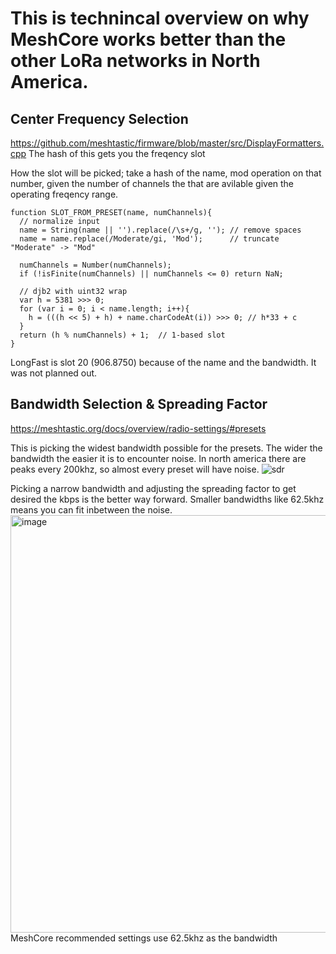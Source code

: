 # This is technincal overview on why MeshCore works better than the other LoRa networks in North America.

## Center Frequency Selection
https://github.com/meshtastic/firmware/blob/master/src/DisplayFormatters.cpp The hash of this gets you the freqency slot

How the slot will be picked; take a hash of the name, mod operation on that number, given the number of channels the that are avilable given the operating freqency range.
```
function SLOT_FROM_PRESET(name, numChannels){
  // normalize input
  name = String(name || '').replace(/\s+/g, ''); // remove spaces
  name = name.replace(/Moderate/gi, 'Mod');      // truncate "Moderate" -> "Mod"

  numChannels = Number(numChannels);
  if (!isFinite(numChannels) || numChannels <= 0) return NaN;

  // djb2 with uint32 wrap
  var h = 5381 >>> 0;
  for (var i = 0; i < name.length; i++){
    h = (((h << 5) + h) + name.charCodeAt(i)) >>> 0; // h*33 + c
  }
  return (h % numChannels) + 1;  // 1-based slot
}
```
LongFast is slot 20 (906.8750) because of the name and the bandwidth. It was not planned out. 

## Bandwidth Selection & Spreading Factor
https://meshtastic.org/docs/overview/radio-settings/#presets

This is picking the widest bandwidth possible for the presets. The wider the bandwidth the easier it is to encounter noise. In north america there are peaks every 200khz, so almost every preset will have noise. 
![sdr](https://github.com/user-attachments/assets/a916f9fe-f783-45e6-ae25-7670e844592c)

Picking a narrow bandwidth and adjusting the spreading factor to get desired the kbps is the better way forward. Smaller bandwidths like 62.5khz means you can fit inbetween the noise. 
<img width="1100" height="668" alt="image" src="https://github.com/user-attachments/assets/3b32cb25-2475-46b6-8486-f117d964b461" />
MeshCore recommended settings use 62.5khz as the bandwidth
